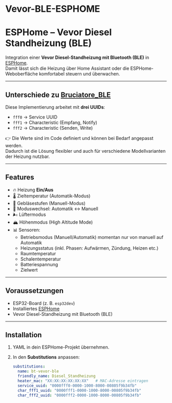 # Vevor-BLE-ESPHOME

# ESPHome – Vevor Diesel Standheizung (BLE)

Integration einer **Vevor Diesel-Standheizung mit Bluetooth (BLE)** in [ESPHome](https://esphome.io).  
Damit lässt sich die Heizung über Home Assistant oder die ESPHome-Weboberfläche komfortabel steuern und überwachen.

---

## Unterschiede zu [Bruciatore_BLE](https://github.com/edwardtfn/Bruciatore_BLE)

Diese Implementierung arbeitet mit **drei UUIDs**:

- `fff0` → Service UUID  
- `fff1` → Characteristic (Empfang, Notify)  
- `fff2` → Characteristic (Senden, Write)  

👉 Die Werte sind im Code definiert und können bei Bedarf angepasst werden.  
Dadurch ist die Lösung flexibler und auch für verschiedene Modellvarianten der Heizung nutzbar.

---

## Features

- 🔥 Heizung **Ein/Aus**  
- 🌡️ Zieltemperatur (Automatik-Modus)  
- 💨 Gebläsestufen (Manuell-Modus)  
- 🔄 Moduswechsel: Automatik ↔ Manuell  
- 🌬️ Lüftermodus  
- 🏔️ Höhenmodus (High Altitude Mode)  
- 📊 Sensoren:
  - Betriebsmodus (Manuell/Automatik) momentan nur von manuell auf Automatik
  - Heizungsstatus (inkl. Phasen: Aufwärmen, Zündung, Heizen etc.)  
  - Raumtemperatur  
  - Schalentemperatur  
  - Batteriespannung  
  - Zielwert  

---

## Voraussetzungen

- ESP32-Board (z. B. `esp32dev`)  
- Installiertes [ESPHome](https://esphome.io)  
- Vevor Diesel-Standheizung mit Bluetooth (BLE)  

---

## Installation

1. YAML in dein ESPHome-Projekt übernehmen.  
2. In den **Substitutions** anpassen:  

   ```yaml
   substitutions:
     name: bt-vevor-ble
     friendly_name: Diesel_Standheizung
     heater_mac: "XX:XX:XX:XX:XX:XX"   # MAC-Adresse eintragen
     service_uuid: "0000fff0-0000-1000-8000-00805f9b34fb"
     char_fff1_uuid: "0000fff1-0000-1000-8000-00805f9b34fb"
     char_fff2_uuid: "0000fff2-0000-1000-8000-00805f9b34fb"
